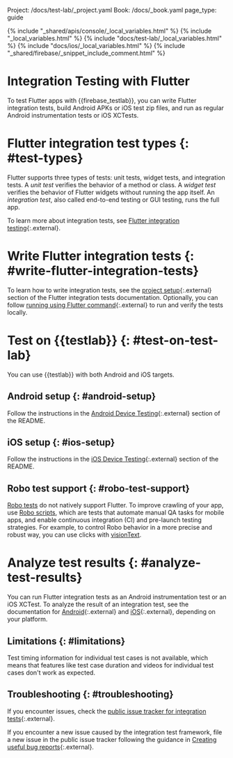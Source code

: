 Project: /docs/test-lab/_project.yaml
Book: /docs/_book.yaml
page_type: guide

{% include "_shared/apis/console/_local_variables.html" %}
{% include "_local_variables.html" %}
{% include "docs/test-lab/_local_variables.html" %}
{% include "docs/ios/_local_variables.html" %}
{% include "_shared/firebase/_snippet_include_comment.html" %}

<link rel="stylesheet" type="text/css" href="/styles/docs.css" />


# Integration Testing with Flutter

To test Flutter apps with {{firebase_testlab}}, you can write Flutter
integration tests, build Android APKs or iOS test zip files, and run as
regular Android instrumentation tests or iOS XCTests.


# Flutter integration test types {: #test-types}

Flutter supports three types of tests: unit tests, widget tests, and
integration tests. A *unit test* verifies the behavior of a method or class.
A *widget test* verifies the behavior of Flutter widgets without running the
app itself. An *integration test*, also called end-to-end testing or GUI
testing, runs the full app.

To learn more about integration tests, see [Flutter integration testing](https://docs.flutter.dev/testing/integration-tests){:.external}.


# Write Flutter integration tests {: #write-flutter-integration-tests}

To learn how to write integration tests, see the [project setup](https://docs.flutter.dev/testing/integration-tests#project-setup){:.external}
section of the Flutter integration tests documentation. Optionally, you can
follow [running using Flutter command](https://docs.flutter.dev/testing/integration-tests#running-using-the-flutter-command){:.external}
to run and verify the tests locally.


# Test on {{testlab}} {: #test-on-test-lab}

You can use {{testlab}} with both Android and iOS targets.


## Android setup {: #android-setup}

Follow the instructions in the
[Android Device Testing](https://github.com/flutter/flutter/tree/main/packages/integration_test#android-device-testing){:.external}
section of the README.


## iOS setup {: #ios-setup}

Follow the instructions in the
[iOS Device Testing](https://github.com/flutter/flutter/tree/main/packages/integration_test#ios-device-testing){:.external}
section of the README.

## Robo test support {: #robo-test-support}

[Robo tests](/docs/test-lab/android/robo-ux-test) do not natively support
Flutter. To improve crawling of your app, use [Robo scripts](/docs/test-lab/android/run-robo-scripts),
which are tests that automate manual QA tasks for mobile apps, and enable
continuous integration (CI) and pre-launch testing strategies.
For example, to control Robo behavior in a more precise and robust way, you can
use clicks with [visionText](/docs/test-lab/android/robo-scripts-reference#click).


# Analyze test results {: #analyze-test-results}

You can run Flutter integration tests as an Android instrumentation test or an
iOS XCTest. To analyze the result of an integration test, see the
documentation for [Android](https://firebase.google.com/docs/test-lab/android/analyzing-results){:.external}
and [iOS](https://firebase.google.com/docs/test-lab/ios/analyzing-results){:.external},
depending on your platform.


## Limitations {: #limitations}

Test timing information for individual test cases is not available, which means
that features like test case duration and videos for individual test cases
don't work as expected.

## Troubleshooting {: #troubleshooting}

If you encounter issues, check the [public issue tracker for integration tests](https://github.com/flutter/flutter/issues?q=is%3Aopen+is%3Aissue+label%3Aintegration_test){:.external}.

If you encounter a new issue caused by the integration test framework,
file a new issue in the public issue tracker following the guidance in
[Creating useful bug reports](https://docs.flutter.dev/resources/bug-reports){:.external}.
